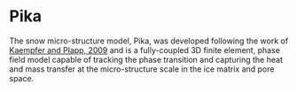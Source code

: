 Pika
=====

The snow micro-structure model, Pika, was developed following the work of 
[Kaempfer and Plapp, 2009](https://doi.org/10.1103/PhysRevE.79.031502) and is a fully-coupled 3D finite element, 
phase field model capable of tracking the phase transition and capturing the heat and mass transfer at the 
micro-structure scale in the ice matrix and pore space.

